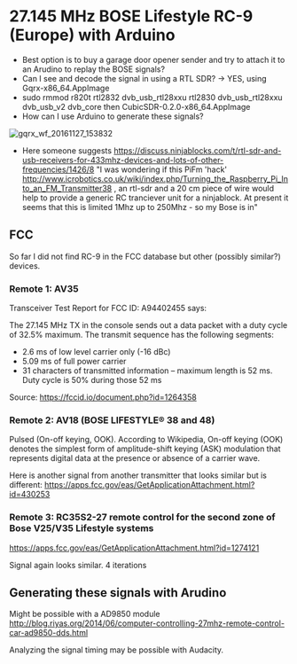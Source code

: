 # 27.145 MHz BOSE Lifestyle RC-9 (Europe) with Arduino

 * Best option is to buy a garage door opener sender and try to attach it to an Arudino to replay the BOSE signals?
 * Can I see and decode the signal in using a RTL SDR? -> YES, using Gqrx-x86_64.AppImage
 * sudo rmmod r820t rtl2832 dvb_usb_rtl28xxu rtl2830 dvb_usb_rtl28xxu dvb_usb_v2 dvb_core then CubicSDR-0.2.0-x86_64.AppImage
 * How can I use Arduino to generate these signals?
  
![gqrx_wf_20161127_153832](https://cloud.githubusercontent.com/assets/2480569/20649713/dc386ea6-b4c5-11e6-8e54-725710d34a90.png)

* Here someone suggests https://discuss.ninjablocks.com/t/rtl-sdr-and-usb-receivers-for-433mhz-devices-and-lots-of-other-frequencies/1426/8 "I was wondering if this PiFm 'hack' http://www.icrobotics.co.uk/wiki/index.php/Turning_the_Raspberry_Pi_Into_an_FM_Transmitter38 , an rtl-sdr and a 20 cm piece of wire would help to provide a generic RC tranciever unit for a ninjablock. At present it seems that this is limited 1Mhz up to 250Mhz - so my Bose is in"

## FCC

So far I did not find RC-9 in the FCC database but other (possibly similar?) devices.

### Remote 1: AV35
 
Transceiver Test Report for FCC ID: A94402455 says:

The 27.145 MHz TX in the console sends out a data packet with a duty cycle of 32.5% maximum.  The transmit sequence has the following segments: 

*  2.6 ms of low level carrier only (-16 dBc) 
*  5.09 ms of full power carrier 
*  31 characters of transmitted information – maximum length is 52 ms. Duty cycle is 50% during those 52 ms

Source: https://fccid.io/document.php?id=1264358

### Remote 2: AV18 (BOSE LIFESTYLE® 38 and 48)

Pulsed (On-off keying, OOK). According to Wikipedia, On-off keying (OOK) denotes the simplest form of amplitude-shift keying (ASK) modulation that represents digital data at the presence or absence of a carrier wave.

Here is another signal from another transmitter that looks similar but is different:
https://apps.fcc.gov/eas/GetApplicationAttachment.html?id=430253

### Remote 3:  RC35S2-27 remote control for the second zone of Bose V25/V35 Lifestyle systems

https://apps.fcc.gov/eas/GetApplicationAttachment.html?id=1274121

Signal again looks similar. 4 iterations

## Generating these signals with Arudino

Might be possible with a AD9850 module
http://blog.riyas.org/2014/06/computer-controlling-27mhz-remote-control-car-ad9850-dds.html

Analyzing the signal timing may be possible with Audacity.